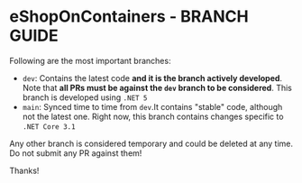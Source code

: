 # eShopOnContainers - BRANCH GUIDE

Following are the most important branches:

- `dev`: Contains the latest code **and it is the branch actively developed**. Note that **all PRs must be against the `dev` branch to be considered**. This branch is developed using `.NET 5`
- `main`: Synced time to time from `dev`.It contains "stable" code, although not the latest one. Right now, this branch contains changes specific to `.NET Core 3.1`

Any other branch is considered temporary and could be deleted at any time. Do not submit any PR against them!

Thanks!
